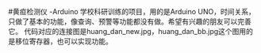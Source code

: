 #黄疸检测仪 -Arduino
学校科研训练的项目，用的是Arduino UNO，时间关系，只做了基本的功能，像查询、预警等功能都没有做。希望有兴趣的朋友可以完善它。
代码对应的连接图是huang_dan_new.jpg，huang_dan_bb.jpg这个图用的是移位寄存器，也可以实现功能。
